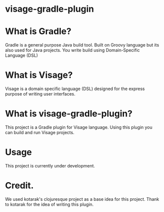 visage-gradle-plugin
====================

What is Gradle?
===============
Gradle is a general purpose Java build tool. Built on Groovy language but its also used for Java projects. You write build using Domain-Specific Language (DSL)

What is Visage?
===============
Visage is a domain specific language (DSL) designed for the express purpose of writing user interfaces.

What is visage-gradle-plugin?
=============================
This project is a Gradle plugin for Visage language. Using this plugin you can build and run Visage projects.

Usage
=====
This project is currently under development. 

Credit.
=======
We used kotarak's clojuresque project as a base idea for this project. 
Thank to kotarak for the idea of writing this plugin. 




